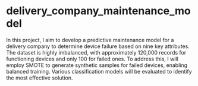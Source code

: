 # delivery_company_maintenance_model
In this project, I aim to develop a predictive maintenance model for a delivery company to determine device failure based on nine key attributes. The dataset is highly imbalanced, with approximately 120,000 records for functioning devices and only 100 for failed ones. To address this, I will employ SMOTE to generate synthetic samples for failed devices, enabling balanced training. Various classification models will be evaluated to identify the most effective solution.